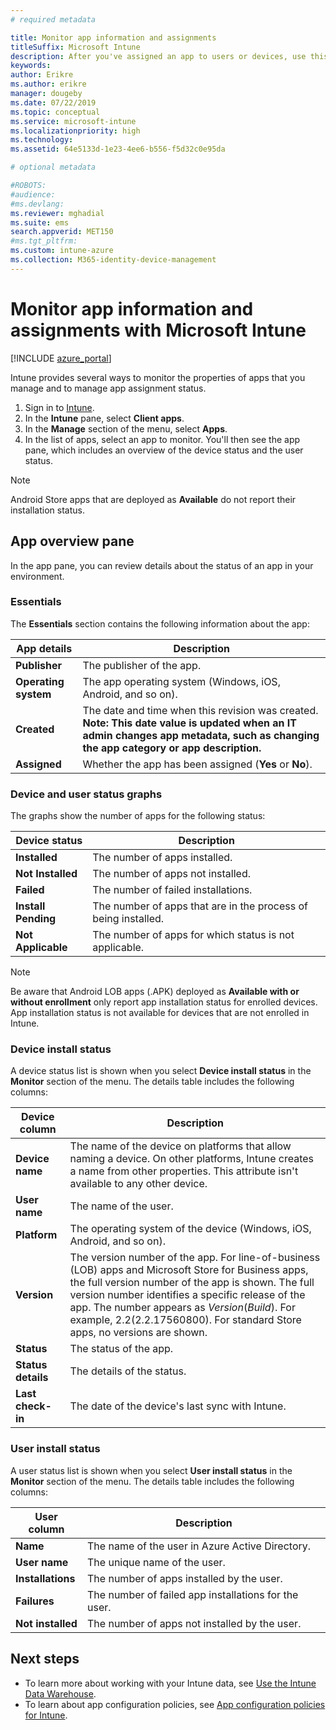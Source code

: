 ```yaml
---
# required metadata

title: Monitor app information and assignments
titleSuffix: Microsoft Intune
description: After you've assigned an app to users or devices, use this information to help you monitor the app's status.
keywords:
author: Erikre
ms.author: erikre
manager: dougeby
ms.date: 07/22/2019
ms.topic: conceptual
ms.service: microsoft-intune
ms.localizationpriority: high
ms.technology:
ms.assetid: 64e5133d-1e23-4ee6-b556-f5d32c0e95da

# optional metadata

#ROBOTS:
#audience:
#ms.devlang:
ms.reviewer: mghadial
ms.suite: ems
search.appverid: MET150
#ms.tgt_pltfrm:
ms.custom: intune-azure
ms.collection: M365-identity-device-management
---
```


# Monitor app information and assignments with Microsoft Intune

[!INCLUDE [azure_portal](./includes/azure_portal.md)]

Intune provides several ways to monitor the properties of apps that you manage and to manage app assignment status.

1. Sign in to [Intune](https://go.microsoft.com/fwlink/?linkid=2090973).
3. In the **Intune** pane, select **Client apps**.
4. In the **Manage** section of the menu, select **Apps**.
5. In the list of apps, select an app to monitor. You'll then see the app pane, which includes an overview of the device status and the user status.

> [!NOTE]
> Android Store apps that are deployed as **Available** do not report their installation status.

## App overview pane

In the app pane, you can review details about the status of an app in your environment.

### Essentials
The **Essentials** section contains the following information about the app:

 | **App details**            | **Description**                                                      |
|------------------------|------------------------------------------------------------------|
| **Publisher**          | The publisher of the app.                                            |
| **Operating system**   | The app operating system (Windows, iOS, Android, and so on). |
| **Created**             | The date and time when this revision was created. <b>**Note**: This date value is updated when an IT admin changes app metadata, such as changing the app category or app description.                        |
| **Assigned**           | Whether the app has been assigned (**Yes** or **No**).                  |

### Device and user status graphs
The graphs show the number of apps for the following status:

| **Device status**       | **Description**                                       |
|-----------------------|-------------------------------------------------------|
| **Installed**         | The number of apps installed.                         |
| **Not Installed**     | The number of apps not installed.                     |
| **Failed**            | The number of failed installations.                   |
| **Install Pending**   | The number of apps that are in the process of being installed. |
| **Not Applicable**           | The number of apps for which status is not applicable.            |

> [!NOTE]
> Be aware that Android LOB apps (.APK) deployed as **Available with or without enrollment** only report app installation status for enrolled devices. App installation status is not available for devices that are not enrolled in Intune.

### Device install status

A device status list is shown when you select **Device install status** in the **Monitor** section of the menu. The details table includes the following columns:

| **Device column**      | **Description**                                                                                                                                                                                                                                            |
|----------------------|------------------------------------------------------------------------------------------------------------------------------------------------------------------------------------------------------------------------------------------------------------|
| **Device name**      | The name of the device on platforms that allow naming a device. On other platforms, Intune creates a name from other properties. This attribute isn't available to any other device.                                                                       |
| **User name**        | The name of the user.                                                                                                                                                                                                                                      |
| **Platform**         | The operating system of the device (Windows, iOS, Android, and so on).                                                                                                                                                                                           |
| **Version**          | The version number of the app. For line-of-business (LOB) apps and Microsoft Store for Business apps, the full version number of the app is shown. The full version number identifies a specific release of the app. The number appears as _Version_(_Build_). For example,  2.2(2.2.17560800). For standard Store apps, no versions are shown. |
| **Status**           | The status of the app.                                                                                                                                                                                                                                     |
| **Status details**   | The details of the status.                                                                                                                                                                                                                                     |
| **Last check-in**    | The date of the device's last sync with Intune.                                                                                                                                                                                                                  |


### User install status

A user status list is shown when you select **User install status** in the **Monitor** section of the menu. The details table includes the following columns:

| **User column**     | **Description**                           |
|---------------------|-------------------------------------------|
| **Name**            | The name of the user in Azure Active Directory.         |
| **User name**       | The unique name of the user.              |
| **Installations**   | The number of apps installed by the user. |
| **Failures**        | The number of failed app installations for the user.     |
| **Not installed**   | The number of apps not installed by the user. |


## Next steps

- To learn more about working with your Intune data, see [Use the Intune Data Warehouse](reports-nav-create-intune-reports.md).
- To learn about app configuration policies, see [App configuration policies for Intune](app-configuration-policies-overview.md).
